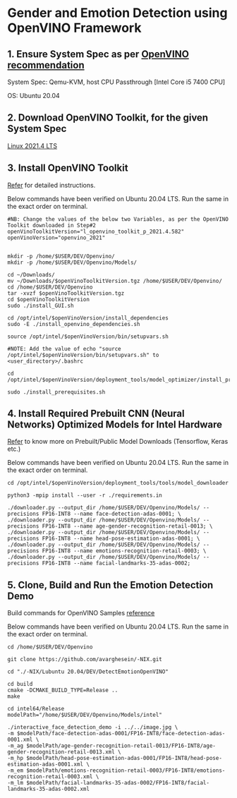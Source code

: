 # Gender and Emotion Detection using OpenVINO Framework

## 1. Ensure System Spec as per [OpenVINO recommendation](https://docs.openvinotoolkit.org/latest/openvino_docs_install_guides_installing_openvino_linux.html)

System Spec: Qemu-KVM, host CPU Passthrough [Intel Core i5 7400 CPU]

OS: Ubuntu 20.04

## 2. Download OpenVINO Toolkit, for the given System Spec

[Linux 2021.4 LTS](https://software.intel.com/content/www/us/en/develop/tools/openvino-toolkit/download.html?operatingsystem=linux&distributions=webdownload&version=2021.4%20LTS%20(latest)&options=offline)

## 3. Install OpenVINO Toolkit

[Refer](https://docs.openvinotoolkit.org/latest/openvino_docs_install_guides_install) for detailed instructions.

Below commands have been verified on Ubuntu 20.04 LTS. Run the same in the exact order on terminal.

    
    #NB: Change the values of the below two Variables, as per the OpenVINO Toolkit downloaded in Step#2
    openVinoToolkitVersion="l_openvino_toolkit_p_2021.4.582"
    openVinoVersion="openvino_2021"


    mkdir -p /home/$USER/DEV/Openvino/
    mkdir -p /home/$USER/DEV/Openvino/Models/

    cd ~/Downloads/
    mv ~/Downloads/$openVinoToolkitVersion.tgz /home/$USER/DEV/Openvino/
    cd /home/$USER/DEV/Openvino
    tar -xvzf $openVinoToolkitVersion.tgz
    cd $openVinoToolkitVersion
    sudo ./install_GUI.sh   

    cd /opt/intel/$openVinoVersion/install_dependencies
    sudo -E ./install_openvino_dependencies.sh

    source /opt/intel/$openVinoVersion/bin/setupvars.sh

    #NOTE: Add the value of echo "source /opt/intel/$openVinoVersion/bin/setupvars.sh" to <user_directory>/.bashrc

    cd /opt/intel/$openVinoVersion/deployment_tools/model_optimizer/install_prerequisites

    sudo ./install_prerequisites.sh

## 4. Install Required Prebuilt CNN (Neural Networks) Optimized Models for Intel Hardware

[Refer](https://docs.openvinotoolkit.org/2021.2/omz_tools_downloader_README.html) to know more on Prebuilt/Public Model Downloads (Tensorflow, Keras etc.)

Below commands have been verified on Ubuntu 20.04 LTS. Run the same in the exact order on terminal.

    cd /opt/intel/$openVinoVersion/deployment_tools/tools/model_downloader    

    python3 -mpip install --user -r ./requirements.in

    ./downloader.py --output_dir /home/$USER/DEV/Openvino/Models/ --precisions FP16-INT8 --name face-detection-adas-0001; \
    ./downloader.py --output_dir /home/$USER/DEV/Openvino/Models/ --precisions FP16-INT8 --name age-gender-recognition-retail-0013; \
    ./downloader.py --output_dir /home/$USER/DEV/Openvino/Models/ --precisions FP16-INT8 --name head-pose-estimation-adas-0001; \
    ./downloader.py --output_dir /home/$USER/DEV/Openvino/Models/ --precisions FP16-INT8 --name emotions-recognition-retail-0003; \
    ./downloader.py --output_dir /home/$USER/DEV/Openvino/Models/ --precisions FP16-INT8 --name facial-landmarks-35-adas-0002;


## 5. Clone, Build and Run the Emotion Detection Demo

Build commands for OpenVINO Samples [reference](https://docs.openvinotoolkit.org/2021.2/openvino_docs_IE_DG_Samples_Overview.html#build_samples_linux)

Below commands have been verified on Ubuntu 20.04 LTS. Run the same in the exact order on terminal.

    cd /home/$USER/DEV/Openvino

    git clone https://github.com/avarghesein/-NIX.git

    cd "./-NIX/Lubuntu 20.04/DEV/DetectEmotionOpenVINO"

    cd build
    cmake -DCMAKE_BUILD_TYPE=Release ..
    make

    cd intel64/Release
    modelPath="/home/$USER/DEV/Openvino/Models/intel"

    ./interactive_face_detection_demo -i ../../image.jpg \
    -m $modelPath/face-detection-adas-0001/FP16-INT8/face-detection-adas-0001.xml \
    -m_ag $modelPath/age-gender-recognition-retail-0013/FP16-INT8/age-gender-recognition-retail-0013.xml \
    -m_hp $modelPath/head-pose-estimation-adas-0001/FP16-INT8/head-pose-estimation-adas-0001.xml \
    -m_em $modelPath/emotions-recognition-retail-0003/FP16-INT8/emotions-recognition-retail-0003.xml \
    -m_lm $modelPath/facial-landmarks-35-adas-0002/FP16-INT8/facial-landmarks-35-adas-0002.xml
  
 
 

